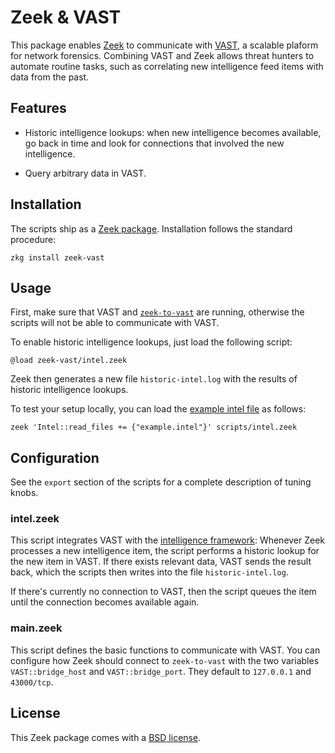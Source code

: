 # Zeek & VAST

This package enables [Zeek](https://zeek.org) to communicate with [VAST][vast],
a scalable plaform for network forensics. Combining VAST and Zeek allows threat
hunters to automate routine tasks, such as correlating new intelligence feed
items with data from the past.

## Features

- Historic intelligence lookups: when new intelligence becomes available,
  go back in time and look for connections that involved the new intelligence.

- Query arbitrary data in VAST.

## Installation

The scripts ship as a [Zeek package][zeek-pkg-mgr]. Installation follows the
standard procedure:

```shell
zkg install zeek-vast
```

## Usage

First, make sure that VAST and [`zeek-to-vast`][zeek-to-vast] are running,
otherwise the scripts will not be able to communicate with VAST.

To enable historic intelligence lookups, just load the following script:

```bro
@load zeek-vast/intel.zeek
```

Zeek then generates a new file `historic-intel.log` with the results of historic
intelligence lookups.

To test your setup locally, you can load the [example intel file](example.intel)
as follows:

```shell
zeek 'Intel::read_files += {"example.intel"}' scripts/intel.zeek
```

## Configuration

See the `export` section of the scripts for a complete description of tuning
knobs.

### intel.zeek

This script integrates VAST with the [intelligence framework][intel-framework]:
Whenever Zeek processes a new intelligence item, the script performs a historic
lookup for the new item in VAST. If there exists relevant data, VAST sends the
result back, which the scripts then writes into the file `historic-intel.log`.

If there's currently no connection to VAST, then the script queues the item
until the connection becomes available again.

### main.zeek

This script defines the basic functions to communicate with VAST. You can
configure how Zeek should connect to `zeek-to-vast` with the two variables
`VAST::bridge_host` and `VAST::bridge_port`. They default to `127.0.0.1` and
`43000/tcp`.

## License

This Zeek package comes with a [BSD license](LICENSE).

[vast]: https://github.com/vast-io/vast
[intel-framework]: https://docs.zeek.org/en/stable/frameworks/intel.html
[zeek-to-vast]: https://github.com/vast-io/vast/tree/master/tools/zeek-to-vast
[zeek-pkg-mgr]: https://docs.zeek.org/projects/package-manager
